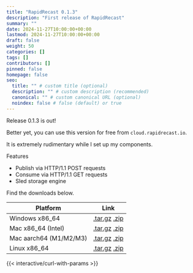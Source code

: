 ```yaml
---
title: "RapidRecast 0.1.3"
description: "First release of RapidRecast"
summary: ""
date: 2024-11-27T10:00:00+00:00
lastmod: 2024-11-27T10:00:00+00:00
draft: false
weight: 50
categories: []
tags: []
contributors: []
pinned: false
homepage: false
seo:
  title: "" # custom title (optional)
  description: "" # custom description (recommended)
  canonical: "" # custom canonical URL (optional)
  noindex: false # false (default) or true
---
```


Release 0.1.3 is out!

Better yet, you can use this version for free from `cloud.rapidrecast.io`.

It is extremely rudimentary while I set up my components.

Features
- Publish via HTTP/1.1 POST requests
- Consume via HTTP/1.1 GET requests
- Sled storage engine

Find the downloads below.

| Platform | Link                                                                                                                                                |
| -- |-----------------------------------------------------------------------------------------------------------------------------------------------------|
| Windows x86_64 | [.tar.gz](/release/0.1.3/rapidrecast-v0.1.3-x86_64-pc-windows-msvc.tar.gz) [.zip](/release/0.1.3/rapidrecast-v0.1.3-x86_64-pc-windows-msvc.zip)     |
| Mac x86_64 (Intel) | [.tar.gz](/release/0.1.3/rapidrecast-v0.1.3-x86_64-apple-darwin.tar.gz) [.zip](/release/0.1.3/rapidrecast-v0.1.3-x86_64-apple-darwin.zip)           |
| Mac aarch64 (M1/M2/M3) | [.tar.gz](/release/0.1.3/rapidrecast-v0.1.3-aarch64-apple-darwin.tar.gz) [.zip](/release/0.1.3/rapidrecast-v0.1.3-aarch64-apple-darwin.zip)         |
| Linux x86_64 | [.tar.gz](/release/0.1.3/rapidrecast-v0.1.3-x86_64-unknown-linux-gnu.tar.gz) [.zip](/release/0.1.3/rapidrecast-v0.1.3-x86_64-unknown-linux-gnu.zip) |

{{< interactive/curl-with-params >}}
